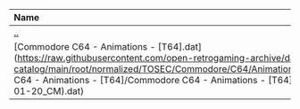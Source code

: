|Name|Size|
|:---|---:|
|[..](../index.html)|DIR|
|[Commodore C64 - Animations - [T64].dat](https://raw.githubusercontent.com/open-retrogaming-archive/dat-catalog/main/root/normalized/TOSEC/Commodore/C64/Animations/[T64]/Commodore C64 - Animations - [T64]/Commodore C64 - Animations - [T64] (TOSEC-v2020-01-20_CM).dat)|3291|
